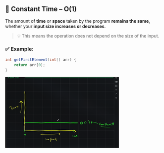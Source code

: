 ## 🧠 Constant Time – O(1)

The amount of **time** or **space** taken by the program **remains the same**, whether your **input size increases or decreases**.

> 💡 This means the operation does not depend on the size of the input.

### ✅ Example:

```java
int getFirstElement(int[] arr) {
    return arr[0];
}
```

![O(1)](<./O(1).png>)
